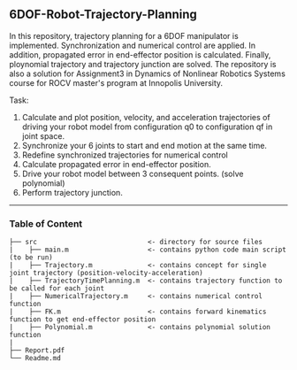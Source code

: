 ## 6DOF-Robot-Trajectory-Planning
In this repository, trajectory planning for a 6DOF manipulator is implemented. Synchronization and numerical control are applied. In addition, propagated error in end-effector position is calculated. Finally, ploynomial trajectory and trajectory junction are solved. The repository is also a solution for Assignment3 in Dynamics of Nonlinear Robotics Systems course for ROCV master's program at Innopolis University.

Task:
1) Calculate and plot position, velocity, and acceleration trajectories of driving your robot model
from configuration q0 to configuration qf in joint space.
2) Synchronize your 6 joints to start and end motion at the same time.
3) Redefine synchronized trajectories for numerical control
4) Calculate propagated error in end-effector position.
5) Drive your robot model between 3 consequent points. (solve polynomial)
6) Perform trajectory junction.

---
### Table of Content 
```
├── src                            <- directory for source files 
|    ├── main.m                    <- contains python code main script (to be run)
|    ├── Trajectory.m              <- contains concept for single joint trajectory (position-velocity-acceleration)
|    ├── TrajectoryTimePlanning.m  <- contains trajectory function to be called for each joint
|    ├── NumericalTrajectory.m     <- contains numerical control function
|    ├── FK.m                      <- contains forward kinematics function to get end-effector position
|    ├── Polynomial.m              <- contains polynomial solution function
|
├── Report.pdf 
└── Readme.md
```
